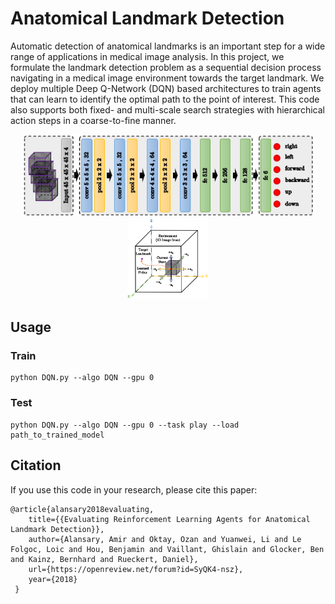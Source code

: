 # Anatomical Landmark Detection

Automatic detection of anatomical landmarks is an important step for a wide range of applications in medical image analysis. In this project, we formulate the landmark detection problem as a sequential decision process navigating in a medical image environment towards the target landmark. We deploy multiple Deep Q-Network (DQN) based architectures to train agents that can learn to identify the optimal path to the point of interest. This code also supports both fixed- and multi-scale search strategies with hierarchical action steps in a coarse-to-fine manner.

<p align="center">
<img style="float: center;" src="images/framework.png" width="465">
<img style="float: center;" src="images/actions.png" width="130">
</p>


## Usage

### Train
```
python DQN.py --algo DQN --gpu 0
```

### Test
```
python DQN.py --algo DQN --gpu 0 --task play --load path_to_trained_model
```

## Citation

If you use this code in your research, please cite this paper:

```
@article{alansary2018evaluating,
    title={{Evaluating Reinforcement Learning Agents for Anatomical Landmark Detection}},
    author={Alansary, Amir and Oktay, Ozan and Yuanwei, Li and Le Folgoc, Loic and Hou, Benjamin and Vaillant, Ghislain and Glocker, Ben and Kainz, Bernhard and Rueckert, Daniel},
    url={https://openreview.net/forum?id=SyQK4-nsz},
    year={2018}
 }
 ```
